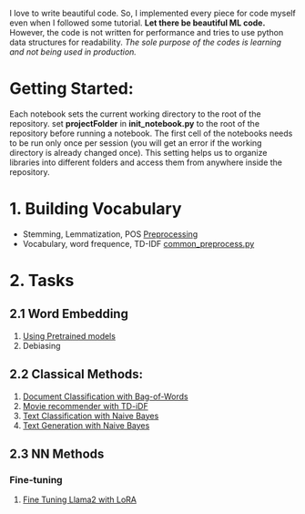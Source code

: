 I love to write beautiful code. So, I implemented every piece for code myself even when I followed some tutorial. **Let there be beautiful ML code.** However, the code is not written for performance and tries to use python data structures for readability. *The sole purpose of the codes is learning and not being used in production.*

# Getting Started:
Each notebook sets the current working directory to the root of the repository. set **projectFolder** in **init_notebook.py** to the root of the repository before running a notebook. The first cell of the notebooks needs to be run only once per session (you will get an error if the working directory is already changed once). This setting helps us to organize libraries into different folders and access them from anywhere inside the repository.

# 1. Building Vocabulary
- Stemming, Lemmatization, POS [Preprocessing](./preprocessing)
- Vocabulary, word frequence, TD-IDF [common_preprocess.py](./library/common_preprocess.py)

# 2. Tasks

## 2.1 Word Embedding
1. [Using Pretrained models](./neural/pretrained_embedding.ipynb)
2. Debiasing


## 2.2 Classical Methods:
1. [Document Classification with Bag-of-Words](./tasks/document-classfication-bow.ipynb)
2. [Movie recommender with TD-iDF](./tasks/movie-recommender-tfidf.ipynb)
3. [Text Classification with Naive Bayes](./tasks/text-classifier-bayes-poet.ipynb)
4. [Text Generation with Naive Bayes](./tasks/text-generator-bayes-poet.ipynb)

## 2.3 NN Methods

### Fine-tuning
1. [Fine Tuning Llama2 with LoRA](./tasks/fine-tuning/LoRA-Llama2.ipynb)